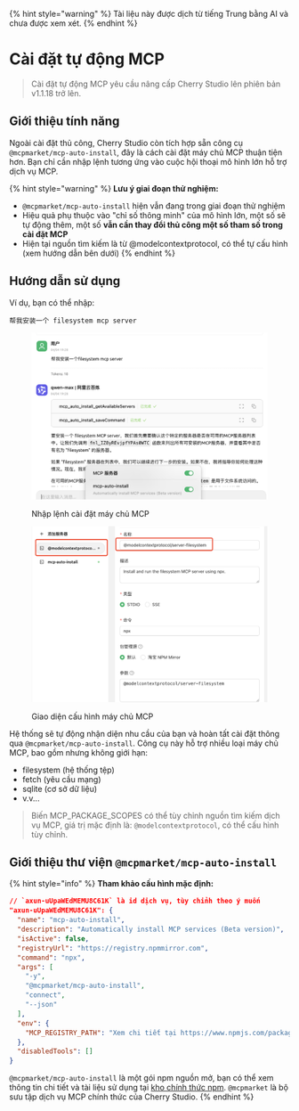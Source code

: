 
{% hint style="warning" %}
Tài liệu này được dịch từ tiếng Trung bằng AI và chưa được xem xét.
{% endhint %}

# Cài đặt tự động MCP

> Cài đặt tự động MCP yêu cầu nâng cấp Cherry Studio lên phiên bản v1.1.18 trở lên.

## Giới thiệu tính năng

Ngoài cài đặt thủ công, Cherry Studio còn tích hợp sẵn công cụ `@mcpmarket/mcp-auto-install`, đây là cách cài đặt máy chủ MCP thuận tiện hơn. Bạn chỉ cần nhập lệnh tương ứng vào cuộc hội thoại mô hình lớn hỗ trợ dịch vụ MCP.

{% hint style="warning" %}
**Lưu ý giai đoạn thử nghiệm:**
* `@mcpmarket/mcp-auto-install` hiện vẫn đang trong giai đoạn thử nghiệm
* Hiệu quả phụ thuộc vào "chỉ số thông minh" của mô hình lớn, một số sẽ tự động thêm, một số **vẫn cần thay đổi thủ công một số tham số trong cài đặt MCP**
* Hiện tại nguồn tìm kiếm là từ @modelcontextprotocol, có thể tự cấu hình (xem hướng dẫn bên dưới)
{% endhint %}

## Hướng dẫn sử dụng

Ví dụ, bạn có thể nhập:
```
帮我安装一个 filesystem mcp server
```

<figure><img src="../../.gitbook/assets/mcp-auto-install_shot1.png" alt=""><figcaption><p>Nhập lệnh cài đặt máy chủ MCP</p></figcaption></figure>

<figure><img src="../../.gitbook/assets/mcp-auto-install_shot2.png" alt=""><figcaption><p>Giao diện cấu hình máy chủ MCP</p></figcaption></figure>

Hệ thống sẽ tự động nhận diện nhu cầu của bạn và hoàn tất cài đặt thông qua `@mcpmarket/mcp-auto-install`. Công cụ này hỗ trợ nhiều loại máy chủ MCP, bao gồm nhưng không giới hạn:
* filesystem (hệ thống tệp)
* fetch (yêu cầu mạng)
* sqlite (cơ sở dữ liệu)
* v.v...

> Biến MCP_PACKAGE_SCOPES có thể tùy chỉnh nguồn tìm kiếm dịch vụ MCP, giá trị mặc định là: `@modelcontextprotocol`, có thể cấu hình tùy chỉnh.

## Giới thiệu thư viện `@mcpmarket/mcp-auto-install`

{% hint style="info" %}
**Tham khảo cấu hình mặc định:**

```json
// `axun-uUpaWEdMEMU8C61K` là id dịch vụ, tùy chỉnh theo ý muốn
"axun-uUpaWEdMEMU8C61K": {
  "name": "mcp-auto-install",
  "description": "Automatically install MCP services (Beta version)",
  "isActive": false,
  "registryUrl": "https://registry.npmmirror.com",
  "command": "npx",
  "args": [
    "-y",
    "@mcpmarket/mcp-auto-install",
    "connect",
    "--json"
  ],
  "env": {
    "MCP_REGISTRY_PATH": "Xem chi tiết tại https://www.npmjs.com/package/@mcpmarket/mcp-auto-install"
  },
  "disabledTools": []
}
```

`@mcpmarket/mcp-auto-install` là một gói npm nguồn mở, bạn có thể xem thông tin chi tiết và tài liệu sử dụng tại [kho chính thức npm](https://www.npmjs.com/package/@mcpmarket/mcp-auto-install). `@mcpmarket` là bộ sưu tập dịch vụ MCP chính thức của Cherry Studio.
{% endhint %}